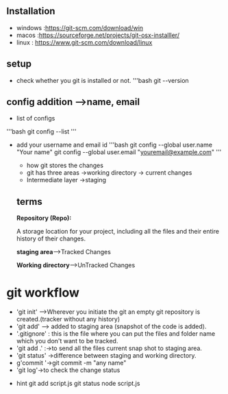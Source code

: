 ## Installation

- windows :https://git-scm.com/download/win
- macos :https://sourceforge.net/projects/git-osx-installler/
- linux : https://www.git-scm.com/download/linux

## setup

- check whether you git is installed or not.
  '''bash
  git --version

## config addition -->name, email

- list of configs

'''bash
git config --list
'''

- add your username and email id
  '''bash
  git config --global user.name "Your name"
  git config --global user.email "youremail@example.com"
  '''

  - how git stores the changes
  - git has three areas ->working directory -> current changes
  - Intermediate layer ->staging

  ## terms

  **Repository (Repo):**

  A storage location for your project, including all the files and their entire history of their changes.

  **staging area**-->Tracked Changes

  **Working directory**-->UnTracked Changes

# git workflow

- 'git init' -->Wherever you initiate the git an empty
  git repository is created.(tracker without any history)
- 'git add' --> added to staging area (snapshot of the code is added).
- '.gitignore' : this is the file where you can put the files and folder name which you don't want to be tracked.
- 'git add .' :->to send all the files current snap shot to
  staging area.
- 'git status' ->difference between staging and working directory.
- g'commit '->git commit -m "any name"
- 'git log'->to check the change status


* hint
  git add script.js
  git status
  node script.js
